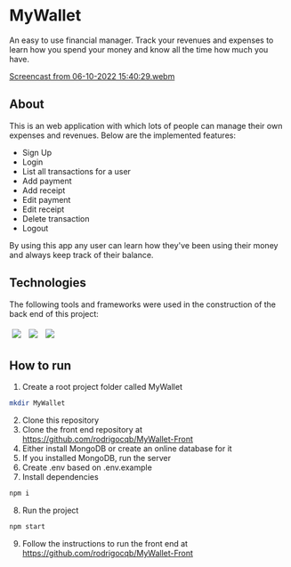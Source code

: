 # MyWallet
An easy to use financial manager. Track your revenues and expenses to learn how you spend your money and know all the time how much you have.

[Screencast from 06-10-2022 15:40:29.webm](https://user-images.githubusercontent.com/106849571/194721252-172f3609-6a47-45c8-8e0c-357ea681a3b2.webm)

## About
This is an web application with which lots of people can manage their own expenses and revenues. Below are the implemented features:

- Sign Up
- Login
- List all transactions for a user
- Add payment
- Add receipt
- Edit payment
- Edit receipt
- Delete transaction
- Logout

By using this app any user can learn how they've been using their money and always keep track of their balance.

## Technologies
The following tools and frameworks were used in the construction of the back end of this project:
<p>
  <img style='margin: 5px;' src='https://img.shields.io/badge/node.js-6DA55F?style=for-the-badge&logo=node.js&logoColor=white'>
  <img style='margin: 5px;' src='https://img.shields.io/badge/express.js-%23404d59.svg?style=for-the-badge&logo=express&logoColor=%2361DAFB'>
  <img style='margin: 5px;' src='https://img.shields.io/badge/MongoDB-%234ea94b.svg?style=for-the-badge&logo=mongodb&logoColor=white'>
</p>

## How to run
1. Create a root project folder called MyWallet
```bash
mkdir MyWallet
```
2. Clone this repository
3. Clone the front end repository at https://github.com/rodrigocqb/MyWallet-Front
4. Either install MongoDB or create an online database for it
5. If you installed MongoDB, run the server
6. Create .env based on .env.example
7. Install dependencies
```bash
npm i
```
8. Run the project
```bash
npm start
```
9. Follow the instructions to run the front end at https://github.com/rodrigocqb/MyWallet-Front
